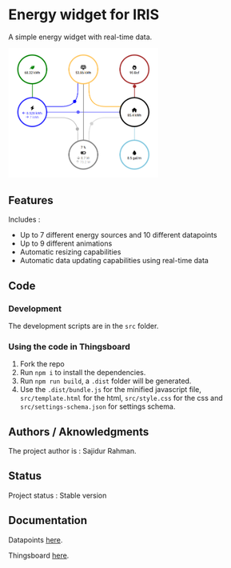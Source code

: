 # Energy widget for IRIS

A simple energy widget with real-time data.

<img src="./assets/energy_widget.png" width="300px" />

## Features

Includes :
  - Up to 7 different energy sources and 10 different datapoints
  - Up to 9 different animations
  - Automatic resizing capabilities
  - Automatic data updating capabilities using real-time data

## Code

### Development

The development scripts are in the ```src``` folder.

### Using the code in Thingsboard

1. Fork the repo
2. Run ```npm i``` to install the dependencies.
3. Run ```npm run build```, a ```.dist``` folder will be generated.
4. Use the ```.dist/bundle.js``` for the minified javascript file, ```src/template.html``` for the html, ```src/style.css``` for the css and ```src/settings-schema.json``` for settings schema.

## Authors / Aknowledgments

The project author is : Sajidur Rahman.

## Status

Project status : Stable version

## Documentation

Datapoints [here](./docs/datapoints.md).

Thingsboard [here](./docs/thingsboard.md).
